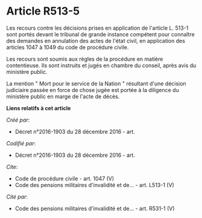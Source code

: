 # Article R513-5

Les recours contre les décisions prises en application de l'article L. 513-1 sont portés devant le tribunal de grande
instance compétent pour connaître des demandes en annulation des actes de l'état civil, en application des articles 1047 à
1049 du code de procédure civile.

Les recours sont soumis aux règles de la procédure en matière contentieuse. Ils sont instruits et jugés en chambre du
conseil, après avis du ministère public.

La mention " Mort pour le service de la Nation " résultant d'une décision judiciaire passée en force de chose jugée est
portée à la diligence du ministère public en marge de l'acte de décès.

**Liens relatifs à cet article**

_Créé par_:

  - Décret n°2016-1903 du 28 décembre 2016 - art.

_Codifié par_:

  - Décret n°2016-1903 du 28 décembre 2016 - art.

_Cite_:

  - Code de procédure civile - art. 1047 (V)
  - Code des pensions militaires d'invalidité et de... - art. L513-1 (V)

_Cité par_:

  - Code des pensions militaires d'invalidité et de... - art. R531-1 (V)
